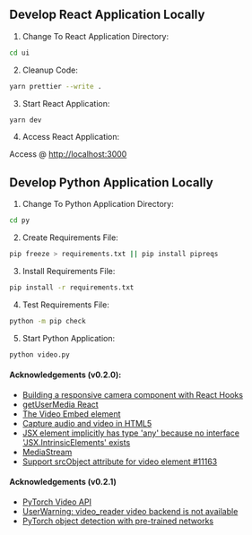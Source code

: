 ## Develop React Application Locally

1. Change To React Application Directory:

```zsh
cd ui
```

2. Cleanup Code:

```zsh
yarn prettier --write .
```

3. Start React Application:

```zsh
yarn dev
```

4. Access React Application:

Access @ [http://localhost:3000](http://localhost:3000)

## Develop Python Application Locally

1. Change To Python Application Directory:

```zsh
cd py
```

2. Create Requirements File:

```zsh
pip freeze > requirements.txt || pip install pipreqs
```

3. Install Requirements File:

```zsh
pip install -r requirements.txt
```

4. Test Requirements File:

```zsh
python -m pip check
```

5. Start Python Application:

```zsh
python video.py
```

#### Acknowledgements (v0.2.0):

- [Building a responsive camera component with React Hooks](https://blog.logrocket.com/responsive-camera-component-react-hooks/)
- [getUserMedia React](https://codesandbox.io/s/p6l8l?file=/package.json)
- [The Video Embed element](https://developer.mozilla.org/en-US/docs/Web/HTML/Element/video)
- [Capture audio and video in HTML5](https://web.dev/getusermedia-intro/)
- [JSX element implicitly has type 'any' because no interface 'JSX.IntrinsicElements' exists](https://bobbyhadz.com/blog/react-jsx-element-implicitly-has-type-any)
- [MediaStream](https://developer.mozilla.org/en-US/docs/Web/API/MediaStream)
- [Support srcObject attribute for video element #11163](https://github.com/facebook/react/issues/11163#issuecomment-628379291)


#### Acknowledgements (v0.2.1)

- [PyTorch Video API](https://pytorch.org/vision/main/auto_examples/plot_video_api.html)
- [UserWarning: video_reader video backend is not available](https://github.com/pytorch/vision/issues/2216)
- [PyTorch object detection with pre-trained networks](https://pyimagesearch.com/2021/08/02/pytorch-object-detection-with-pre-trained-networks/)
